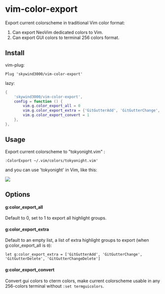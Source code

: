 # vim-color-export

Export current colorscheme in traditional Vim color format:

1) Can export NeoVim dedicated colors to Vim.
2) Can export GUI colors to terminal 256 colors format.


## Install

vim-plug:

```VimL
Plug 'skywind3000/vim-color-export'
```

lazy:

```lua
{
    'skywind3000/vim-color-export',
    config = function () {
        vim.g.color_export_all = 0
        vim.g.color_export_extra = {'GitGutterAdd', 'GitGutterChange', 'GitGutterDelete'}
        vim.g.color_export_convert = 1
    },
},
```

## Usage

Export current colorscheme to "tokyonight.vim" :

```VimL
:ColorExport ~/.vim/colors/tokyonight.vim'
```

and you can use 'tokyonight' in Vim, like this:

![](https://skywind3000.github.io/images/p/colors/tokyonight.png)



## Options

#### g:color_export_all

Default to 0, set to 1 to export all highlight groups.

#### g:color_export_extra

Default to an empty list, a list of extra highlight groups to export (when g:color_export_all is `0`):

```VimL
let g:color_export_extra = ['GitGutterAdd', 'GitGutterChange', 'GitGutterDelete', 'GitGutterChangeDelete']
```

#### g:color_export_convert

Convert gui colors to cterm colors, make current colorscheme usable in any 256-colors terminal without `:set termguicolors`.




